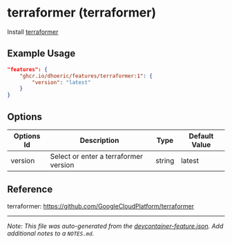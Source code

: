 
# terraformer (terraformer)

Install [terraformer](https://github.com/GoogleCloudPlatform/terraformer)

## Example Usage

```json
"features": {
    "ghcr.io/dhoeric/features/terraformer:1": {
        "version": "latest"
    }
}
```

## Options

| Options Id | Description | Type | Default Value |
|-----|-----|-----|-----|
| version | Select or enter a terraformer version | string | latest |

## Reference

terraformer: https://github.com/GoogleCloudPlatform/terraformer


---

_Note: This file was auto-generated from the [devcontainer-feature.json](https://github.com/dhoeric/features/blob/main/src/terraformer/devcontainer-feature.json).  Add additional notes to a `NOTES.md`._
